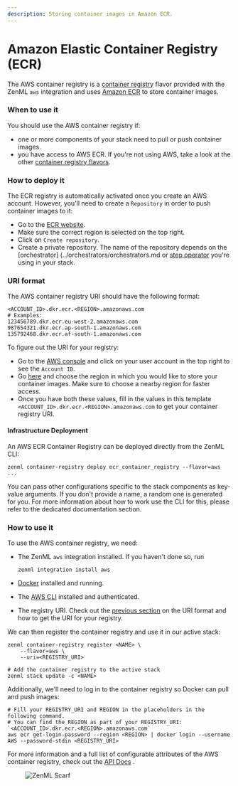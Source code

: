```yaml
---
description: Storing container images in Amazon ECR.
---
```


# Amazon Elastic Container Registry (ECR)

The AWS container registry is a [container registry](container-registries.md) flavor provided with the ZenML `aws`
integration and uses [Amazon ECR](https://aws.amazon.com/ecr/) to store container images.

### When to use it

You should use the AWS container registry if:

* one or more components of your stack need to pull or push container images.
* you have access to AWS ECR. If you're not using AWS, take a look at the
  other [container registry flavors](container-registries.md#container-registry-flavors).

### How to deploy it

The ECR registry is automatically activated once you create an AWS account. However, you'll need to create
a `Repository` in order to push container images to it:

* Go to the [ECR website](https://console.aws.amazon.com/ecr).
* Make sure the correct region is selected on the top right.
* Click on `Create repository`.
* Create a private repository. The name of the repository depends on the \[orchestrator]
  \(../orchestrators/orchestrators.md or [step operator](../step-operators/step-operators.md) you're using in your
  stack.

### URI format

The AWS container registry URI should have the following format:

```shell
<ACCOUNT_ID>.dkr.ecr.<REGION>.amazonaws.com
# Examples:
123456789.dkr.ecr.eu-west-2.amazonaws.com
987654321.dkr.ecr.ap-south-1.amazonaws.com
135792468.dkr.ecr.af-south-1.amazonaws.com
```

To figure out the URI for your registry:

* Go to the [AWS console](https://console.aws.amazon.com/) and click on your user account in the top right to see
  the `Account ID`.
* Go [here](https://docs.aws.amazon.com/general/latest/gr/rande.html#regional-endpoints) and choose the region in which
  you would like to store your container images. Make sure to choose a nearby region for faster access.
* Once you have both these values, fill in the values in this template `<ACCOUNT_ID>.dkr.ecr.<REGION>.amazonaws.com` to
  get your container registry URI.

#### Infrastructure Deployment

An AWS ECR Container Registry can be deployed directly from the ZenML CLI:

```shell
zenml container-registry deploy ecr_container_registry --flavor=aws ...
```

You can pass other configurations specific to the stack components as key-value arguments. If you don't provide a name,
a random one is generated for you. For more information about how to work use the CLI for this, please refer to the
dedicated documentation section.

### How to use it

To use the AWS container registry, we need:

* The ZenML `aws` integration installed. If you haven't done so, run

  ```shell
  zenml integration install aws
  ```
* [Docker](https://www.docker.com) installed and running.
* The [AWS CLI](https://docs.aws.amazon.com/cli/latest/userguide/getting-started-install.html) installed and
  authenticated.
* The registry URI. Check out the [previous section](aws.md#how-to-deploy-it) on the URI format and how to get the URI
  for your registry.

We can then register the container registry and use it in our active stack:

```shell
zenml container-registry register <NAME> \
    --flavor=aws \
    --uri=<REGISTRY_URI>

# Add the container registry to the active stack
zenml stack update -c <NAME>
```

Additionally, we'll need to log in to the container registry so Docker can pull and push images:

```shell
# Fill your REGISTRY_URI and REGION in the placeholders in the following command.
# You can find the REGION as part of your REGISTRY_URI: `<ACCOUNT_ID>.dkr.ecr.<REGION>.amazonaws.com`
aws ecr get-login-password --region <REGION> | docker login --username AWS --password-stdin <REGISTRY_URI>
```

For more information and a full list of configurable attributes of the AWS container registry, check out
the [API Docs](https://apidocs.zenml.io/latest/integration\_code\_docs/integrations-aws/#zenml.integrations.aws.container\_registries.aws\_container\_registry.AWSContainerRegistry)
.

<!-- For scarf -->
<figure><img alt="ZenML Scarf" referrerpolicy="no-referrer-when-downgrade" src="https://static.scarf.sh/a.png?x-pxid=f0b4f458-0a54-4fcd-aa95-d5ee424815bc" /></figure>
